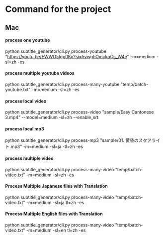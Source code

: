 # Command for the project

## Mac

#### process one youtube
python subtitle_generator/cli.py process-youtube "https://youtu.be/EWWO5Igp0Ko?si=5vwghOmckqCs_W4e" -m=medium -sl=zh -es

#### process multiple youtube videos
python subtitle_generator/cli.py process-many-youtube "temp/batch-youtube.txt" -m=medium -sl=zh -es

#### process local video
python subtitle_generator/cli.py process-video "sample/Easy Cantonese 3.mp4" --model=medium -sl=zh --enable_srt

#### process local mp3
python subtitle_generator/cli.py process-mp3 "sample/01. 黄昏のスタアライト.mp3" -m=medium -sl=ja -tl=zh -es

#### process multiple video
python subtitle_generator/cli.py process-many-video "temp/batch-video.txt" -m=medium -sl=zh -es


#### Process Multiple Japanese files with Translation
python subtitle_generator/cli.py process-many-video "temp/batch-video.txt" -m=medium -sl=ja tl=zh -es

#### Process Multiple English files with Translation
python subtitle_generator/cli.py process-many-video "temp/batch-video.txt" -m=medium -sl=en tl=zh -es
